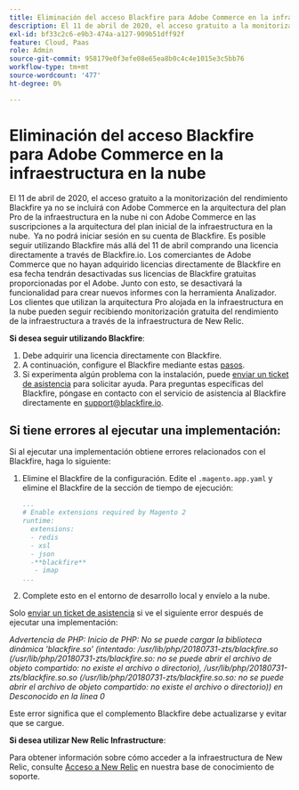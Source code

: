 ```yaml
---
title: Eliminación del acceso Blackfire para Adobe Commerce en la infraestructura en la nube
description: El 11 de abril de 2020, el acceso gratuito a la monitorización del rendimiento Blackfire ya no se incluirá con Adobe Commerce en la arquitectura del plan Pro de la infraestructura en la nube ni con Adobe Commerce en las suscripciones a la arquitectura del plan inicial de la infraestructura en la nube.  Ya no podrá iniciar sesión en su cuenta de Blackfire. Es posible seguir utilizando Blackfire más allá del 11 de abril comprando una licencia directamente a través de Blackfire.io. Los comerciantes de Adobe Commerce que no hayan adquirido licencias directamente de Blackfire en esa fecha tendrán desactivadas sus licencias de Blackfire gratuitas proporcionadas por el Adobe. Junto con esto, se desactivará la funcionalidad para crear nuevos informes con la herramienta Analizador. Los clientes que utilizan la arquitectura Pro alojada en la infraestructura en la nube pueden seguir recibiendo monitorización gratuita del rendimiento de la infraestructura a través de la infraestructura de New Relic.
exl-id: bf33c2c6-e9b3-474a-a127-909b51dff92f
feature: Cloud, Paas
role: Admin
source-git-commit: 958179e0f3efe08e65ea8b0c4c4e1015e3c5bb76
workflow-type: tm+mt
source-wordcount: '477'
ht-degree: 0%

---
```


# Eliminación del acceso Blackfire para Adobe Commerce en la infraestructura en la nube

El 11 de abril de 2020, el acceso gratuito a la monitorización del rendimiento Blackfire ya no se incluirá con Adobe Commerce en la arquitectura del plan Pro de la infraestructura en la nube ni con Adobe Commerce en las suscripciones a la arquitectura del plan inicial de la infraestructura en la nube.  Ya no podrá iniciar sesión en su cuenta de Blackfire. Es posible seguir utilizando Blackfire más allá del 11 de abril comprando una licencia directamente a través de Blackfire.io. Los comerciantes de Adobe Commerce que no hayan adquirido licencias directamente de Blackfire en esa fecha tendrán desactivadas sus licencias de Blackfire gratuitas proporcionadas por el Adobe. Junto con esto, se desactivará la funcionalidad para crear nuevos informes con la herramienta Analizador. Los clientes que utilizan la arquitectura Pro alojada en la infraestructura en la nube pueden seguir recibiendo monitorización gratuita del rendimiento de la infraestructura a través de la infraestructura de New Relic.

**Si desea seguir utilizando Blackfire**:

1. Debe adquirir una licencia directamente con Blackfire.
1. A continuación, configure el Blackfire mediante estas [pasos](https://blackfire.io/docs/integrations/paas/magentocloud).
1. Si experimenta algún problema con la instalación, puede [enviar un ticket de asistencia](/help/help-center-guide/help-center/magento-help-center-user-guide.md#submit-ticket) para solicitar ayuda. Para preguntas específicas del Blackfire, póngase en contacto con el servicio de asistencia al Blackfire directamente en [support@blackfire.io](mailto:support@blackfire.io).

## Si tiene errores al ejecutar una implementación:

Si al ejecutar una implementación obtiene errores relacionados con el Blackfire, haga lo siguiente:

1. Elimine el Blackfire de la configuración. Edite el `.magento.app.yaml` y elimine el Blackfire de la sección de tiempo de ejecución:

   ```YAML
   ...
   # Enable extensions required by Magento 2
   runtime:
     extensions:
     - redis
     - xsl
     - json
     -**blackfire**
      - imap
   ...
   ```

1. Complete esto en el entorno de desarrollo local y envíelo a la nube.

Solo [enviar un ticket de asistencia](/help/help-center-guide/help-center/magento-help-center-user-guide.md#submit-ticket) si ve el siguiente error después de ejecutar una implementación:

*Advertencia de PHP: Inicio de PHP: No se puede cargar la biblioteca dinámica &#39;blackfire.so&#39; (intentado: /usr/lib/php/20180731-zts/blackfire.so (/usr/lib/php/20180731-zts/blackfire.so: no se puede abrir el archivo de objeto compartido: no existe el archivo o directorio), /usr/lib/php/20180731-zts/blackfire.so.so (/usr/lib/php/20180731-zts/blackfire.so.so: no se puede abrir el archivo de objeto compartido: no existe el archivo o directorio)) en Desconocido en la línea 0*

Este error significa que el complemento Blackfire debe actualizarse y evitar que se cargue.

**Si desea utilizar New Relic Infrastructure**:

Para obtener información sobre cómo acceder a la infraestructura de New Relic, consulte [Acceso a New Relic](https://experienceleague.adobe.com/docs/commerce-knowledge-base/kb/faq/access-new-relic-services.html) en nuestra base de conocimiento de soporte.
